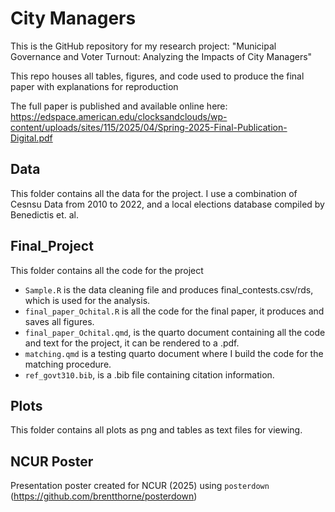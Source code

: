 # City Managers
This is the GitHub repository for my research project: "Municipal Governance and Voter Turnout: Analyzing the Impacts of City Managers"  

This repo houses all tables, figures, and code used to produce the final paper with explanations for reproduction  

The full paper is published and available online here: <https://edspace.american.edu/clocksandclouds/wp-content/uploads/sites/115/2025/04/Spring-2025-Final-Publication-Digital.pdf>  

## Data
This folder contains all the data for the project. I use a combination of Cesnsu Data from 2010 to 2022, and a local elections database compiled by Benedictis et. al.  

## Final_Project
This folder contains all the code for the project

* `Sample.R` is the data cleaning file and produces final_contests.csv/rds, which is used for the analysis.  
* `final_paper_Ochital.R` is all the code for the final paper, it produces and saves all figures.  
* `final_paper_Ochital.qmd`, is the quarto document containing all the code and text for the project, it can be rendered to a .pdf.  
* `matching.qmd` is a testing quarto document where I build the code for the matching procedure.  
* `ref_govt310.bib`, is a .bib file containing citation information.  

## Plots

This folder contains all plots as png and tables as text files for viewing.  

## NCUR Poster
Presentation poster created for NCUR (2025) using `posterdown` (<https://github.com/brentthorne/posterdown>)

